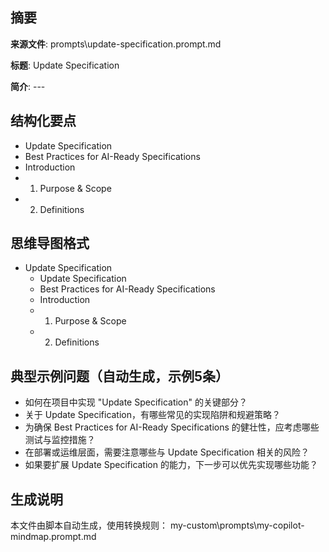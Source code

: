 ## 摘要

**来源文件**: prompts\update-specification.prompt.md

**标题**: Update Specification

**简介**: ---

## 结构化要点

- Update Specification
- Best Practices for AI-Ready Specifications
- Introduction
- 1. Purpose & Scope
- 2. Definitions

## 思维导图格式

- Update Specification
  - Update Specification
  - Best Practices for AI-Ready Specifications
  - Introduction
  - 1. Purpose & Scope
  - 2. Definitions

## 典型示例问题（自动生成，示例5条）

- 如何在项目中实现 "Update Specification" 的关键部分？
- 关于 Update Specification，有哪些常见的实现陷阱和规避策略？
- 为确保 Best Practices for AI-Ready Specifications 的健壮性，应考虑哪些测试与监控措施？
- 在部署或运维层面，需要注意哪些与 Update Specification 相关的风险？
- 如果要扩展 Update Specification 的能力，下一步可以优先实现哪些功能？

## 生成说明

本文件由脚本自动生成，使用转换规则： my-custom\prompts\my-copilot-mindmap.prompt.md
